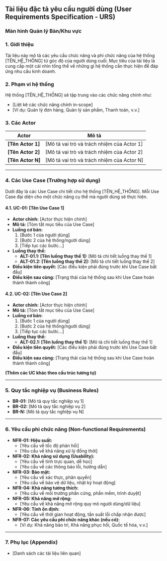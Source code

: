 ## Tài liệu đặc tả yêu cầu người dùng (User Requirements Specification - URS)

### Màn hình Quản lý Bàn/Khu vực


### 1. Giới thiệu

Tài liệu này mô tả các yêu cầu chức năng và phi chức năng của hệ thống [TÊN_HỆ_THỐNG] từ góc độ của người dùng cuối. Mục tiêu của tài liệu là cung cấp một cái nhìn tổng thể về những gì hệ thống cần thực hiện để đáp ứng nhu cầu kinh doanh.

### 2. Phạm vi hệ thống

Hệ thống [TÊN_HỆ_THỐNG] sẽ tập trung vào các chức năng chính như:

* [Liệt kê các chức năng chính in-scope]
* [Ví dụ: Quản lý đơn hàng, Quản lý sản phẩm, Thanh toán, v.v.]

### 3. Các Actor

| Actor                    | Mô tả                                           |
| ------------------------ | ------------------------------------------------- |
| **[Tên Actor 1]** | [Mô tả vai trò và trách nhiệm của Actor 1] |
| **[Tên Actor 2]** | [Mô tả vai trò và trách nhiệm của Actor 2] |
| **[Tên Actor N]** | [Mô tả vai trò và trách nhiệm của Actor N] |


---

### 4. Các Use Case (Trường hợp sử dụng)

Dưới đây là các Use Case chi tiết cho hệ thống [TÊN_HỆ_THỐNG]. Mỗi Use Case đại diện cho một chức năng cụ thể mà người dùng sẽ thực hiện.

#### 4.1. UC-01: [Tên Use Case 1]

* **Actor chính:** [Actor thực hiện chính]
* **Mô tả:** [Tóm tắt mục tiêu của Use Case]
* **Luồng cơ bản:**
  1. [Bước 1 của người dùng]
  2. [Bước 2 của hệ thống/người dùng]
  3. [Tiếp tục các bước...]
* **Luồng thay thế:**
  * **ALT-01.1: [Tên luồng thay thế 1]:** [Mô tả chi tiết luồng thay thế 1]
  * **ALT-01.2: [Tên luồng thay thế 2]:** [Mô tả chi tiết luồng thay thế 2]
* **Điều kiện tiên quyết:** [Các điều kiện phải đúng trước khi Use Case bắt đầu]
* **Điều kiện sau cùng:** [Trạng thái của hệ thống sau khi Use Case hoàn thành thành công]

#### 4.2. UC-02: [Tên Use Case 2]

* **Actor chính:** [Actor thực hiện chính]
* **Mô tả:** [Tóm tắt mục tiêu của Use Case]
* **Luồng cơ bản:**
  1. [Bước 1 của người dùng]
  2. [Bước 2 của hệ thống/người dùng]
  3. [Tiếp tục các bước...]
* **Luồng thay thế:**
  * **ALT-02.1: [Tên luồng thay thế 1]:** [Mô tả chi tiết luồng thay thế 1]
* **Điều kiện tiên quyết:** [Các điều kiện phải đúng trước khi Use Case bắt đầu]
* **Điều kiện sau cùng:** [Trạng thái của hệ thống sau khi Use Case hoàn thành thành công]

**(Thêm các UC khác theo cấu trúc tương tự)**

---

### 5. Quy tắc nghiệp vụ (Business Rules)

* **BR-01:** [Mô tả quy tắc nghiệp vụ 1]
* **BR-02:** [Mô tả quy tắc nghiệp vụ 2]
* **BR-N:** [Mô tả quy tắc nghiệp vụ N]

---

### 6. Yêu cầu phi chức năng (Non-functional Requirements)

* **NFR-01: Hiệu suất:**
  * [Yêu cầu về tốc độ phản hồi]
  * [Yêu cầu về khả năng xử lý đồng thời]
* **NFR-02: Khả năng sử dụng (Usability):**
  * [Yêu cầu về tính trực quan, dễ học]
  * [Yêu cầu về các thông báo lỗi, hướng dẫn]
* **NFR-03: Bảo mật:**
  * [Yêu cầu về xác thực, phân quyền]
  * [Yêu cầu về bảo vệ dữ liệu, nhật ký hoạt động]
* **NFR-04: Khả năng tương thích:**
  * [Yêu cầu về môi trường phần cứng, phần mềm, trình duyệt]
* **NFR-05: Khả năng mở rộng:**
  * [Yêu cầu về khả năng mở rộng quy mô người dùng/dữ liệu]
* **NFR-06: Tính ổn định:**
  * [Yêu cầu về thời gian hoạt động, tần suất lỗi chấp nhận được]
* **NFR-07: Các yêu cầu phi chức năng khác (nếu có):**
  * [Ví dụ: Khả năng bảo trì, Khả năng phục hồi, Quốc tế hóa, v.v.]

---

### 7. Phụ lục (Appendix)

* [Danh sách các tài liệu liên quan]

